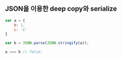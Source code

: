 ## JSON을 이용한 deep copy와 serialize

```js
var a = {
    b: 1,
    c: 'c'
}

var b = JSON.parse(JSON.stringify(a));

a === b // false;
```
